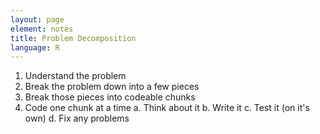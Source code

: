 ```yaml
---
layout: page
element: notes
title: Problem Decomposition
language: R
---
```


1. Understand the problem
2. Break the problem down into a few pieces
3. Break those pieces into codeable chunks
4. Code one chunk at a time
    a. Think about it
    b. Write it
	c. Test it (on it's own)
	d. Fix any problems


